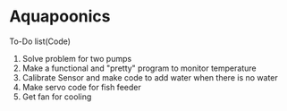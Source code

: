 # Aquapoonics
To-Do list(Code)
1. Solve problem for two pumps 
2. Make a functional and "pretty" program to monitor temperature
3. Calibrate Sensor and make code to add water when there is no water
4. Make servo code for fish feeder
5. Get fan for cooling
